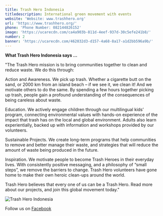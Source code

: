 ```yaml
---
title: Trash Hero Indonesia
titledescription: International green movement with events
website: 'Website: www.trashhero.org'
url: 'https://www.trashhero.org/'
phone: 'Phone Number: 082144826152'
image: 'https://ucarecdn.com/ca4a903b-811d-4eef-937d-30c5efe241b8/'
number: 2
banner: 'https://ucarecdn.com/462032d3-d157-4a68-8a17-a1d2bb596a9b/'
---
```

**What Trash Hero Indonesia says ...**

"The Trash Hero mission is to bring communities together to clean and reduce waste. We do this through:

Action and Awareness. We pick up trash. Whether a cigarette butt on the sand, or 2000 km from an island beach – if we see it, we clean it! And we motivate others to do the same. By spending a few hours together picking up trash, people gain a profound understanding of the consequences of being careless about waste.

Education. We actively engage children through our multilingual kids’ program, connecting environmental values with hands-on experience of the impact that trash has on the local and global environment. Adults also learn experientially, backed up with information and workshops provided by our volunteers.

Sustainable Projects. We create long-term programs that help communities  to remove and better manage their waste, and strategies that will reduce the amount of waste being produced in the future.

Inspiration. We motivate people to become Trash Heroes in their everyday lives. With consistently positive messaging, and a philosophy of “small steps”, we remove the barriers to change. Trash Hero volunteers have gone home to make their own heroic clean-ups around the world.

Trash Hero believes that every one of us can be a Trash Hero. Read more about our projects, and join this global movement today."

![Trash Hero Indonesia](https://ucarecdn.com/8ae70317-f5d7-48bf-b680-50269f07daaf/ "Trash Hero Indonesia")

Follow us on [Facebook](https://www.facebook.com/trashheroindonesia)
